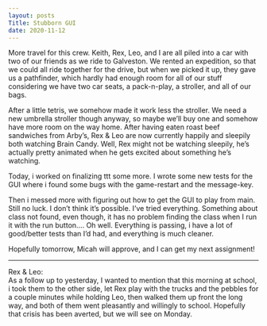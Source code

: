 ```yaml
---
layout: posts
Title: Stubborn GUI
date: 2020-11-12
---
```


More travel for this crew.  Keith, Rex, Leo, and I are all piled into a car with two of our friends as we ride to Galveston.  We rented an expedition, so that we could all ride together for the drive, but when we picked it up, they gave us a pathfinder, which hardly had enough room for all of our stuff considering we have two car seats, a pack-n-play, a stroller, and all of our bags.  

After a little tetris, we somehow made it work less the stroller.  We need a new umbrella stroller though anyway, so maybe we’ll buy one and somehow have more room on the way home.  After having eaten roast beef sandwiches from Arby’s, Rex & Leo are now currently happily and sleepily both watching Brain Candy.  Well, Rex might not be watching sleepily, he’s actually pretty animated when he gets excited about something he’s watching.

Today, i worked on finalizing ttt some more.  I wrote some new tests for the GUI where i found some bugs with the game-restart and the message-key.  

Then i messed more with figuring out how to get the GUI to play from main.  Still no luck.  I don’t think it’s possible.  I’ve tried everything.  Something about class not found, even though, it has no problem finding the class when I run it with the run button…. Oh well.  Everything is passing, i have a lot of good/better tests than I’d had, and everything is much cleaner.

Hopefully tomorrow, Micah will approve, and I can get my next assignment!


***
Rex & Leo:  
As a follow up to yesterday, I wanted to mention that this morning at school, i took them to the other side, let Rex play with the trucks and the pebbles for a couple minutes while holding Leo, then walked them up front the long way, and both of them went pleasantly and willingly to school.  Hopefully that crisis has been averted, but we will see on Monday.

